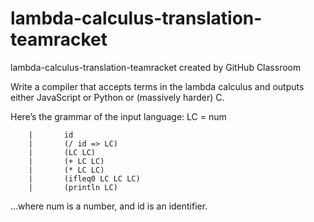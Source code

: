 # lambda-calculus-translation-teamracket
lambda-calculus-translation-teamracket created by GitHub Classroom

Write a compiler that accepts terms in the lambda calculus and outputs either JavaScript or Python or (massively harder) C.

Here’s the grammar of the input language:
    LC	 	=	 	num 
    
 	 	|	 	id
 	 	|	 	(/ id => LC) 
 	 	|	 	(LC LC) 
        |	 	(+ LC LC)
 	 	|	 	(* LC LC) 
 	 	|	 	(ifleq0 LC LC LC)     
 	 	|	 	(println LC) 
    
 ...where num is a number, and id is an identifier. 
